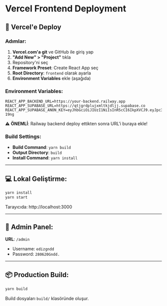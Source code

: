 # Vercel Frontend Deployment

## 🚀 Vercel'e Deploy

### Adımlar:

1. **Vercel.com'a git** ve GitHub ile giriş yap
2. **"Add New" > "Project"** tıkla
3. Repository'ni seç
4. **Framework Preset**: Create React App seç
5. **Root Directory**: `frontend` olarak ayarla
6. **Environment Variables** ekle (aşağıda)

### Environment Variables:
```env
REACT_APP_BACKEND_URL=https://your-backend.railway.app
REACT_APP_SUPABASE_URL=https://qtjgrdplujxmltkjdljj.supabase.co
REACT_APP_SUPABASE_ANON_KEY=eyJhbGciOiJIUzI1NiIsInR5cCI6IkpXVCJ9.eyJpc3MiOiJzdXBhYmFzZSIsInJlZiI6InF0amdyZHBsdWp4bWx0a2pkbGpqIiwicm9sZSI6ImFub24iLCJpYXQiOjE3NjA2MDUzMzEsImV4cCI6MjA3NjE4MTMzMX0.QuQn60NPGj4eeF1tABnp_exFNTD4YSUcxwmQkq-19ng
```

⚠️ **ÖNEMLİ**: Railway backend deploy ettikten sonra URL'i buraya ekle!

### Build Settings:
- **Build Command**: `yarn build`
- **Output Directory**: `build`
- **Install Command**: `yarn install`

---

## 💻 Lokal Geliştirme:

```bash
yarn install
yarn start
```

Tarayıcıda: http://localhost:3000

---

## 🔐 Admin Panel:

**URL**: `/admin`
- Username: `edizgndd`
- Password: `280620Gndd.`

---

## 📦 Production Build:

```bash
yarn build
```

Build dosyaları `build/` klasöründe oluşur.
